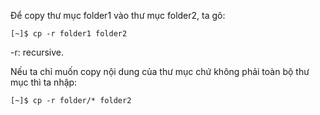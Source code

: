 Để copy thư mục folder1 vào thư mục folder2, ta gõ:

```
[~]$ cp -r folder1 folder2
```

-r: recursive.

Nếu ta chỉ muốn copy nội dung của thư mục chứ không phải toàn bộ thư mục thì ta nhập:

```
[~]$ cp -r folder/* folder2
```



